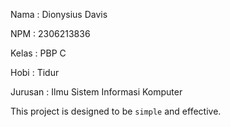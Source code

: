 Nama : Dionysius Davis

NPM : 2306213836

Kelas : PBP C

Hobi : Tidur

Jurusan : Ilmu Sistem Informasi Komputer

This project is designed to be `simple` and effective.
